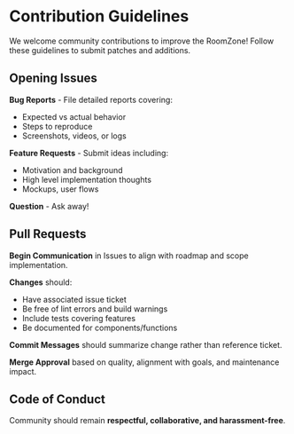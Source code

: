 
# Contribution Guidelines

We welcome community contributions to improve the RoomZone! Follow these guidelines to submit patches and additions.

## Opening Issues

**Bug Reports** - File detailed reports covering:

- Expected vs actual behavior 
- Steps to reproduce
- Screenshots, videos, or logs 

**Feature Requests** - Submit ideas including:

- Motivation and background
- High level implementation thoughts
- Mockups, user flows

**Question** - Ask away!

## Pull Requests 

**Begin Communication** in Issues to align with roadmap and scope implementation.

**Changes** should:

- Have associated issue ticket
- Be free of lint errors and build warnings 
- Include tests covering features
- Be documented for components/functions

**Commit Messages** should summarize change rather than reference ticket. 

**Merge Approval** based on quality, alignment with goals, and maintenance impact.

## Code of Conduct

Community should remain **respectful, collaborative, and harassment-free**.

